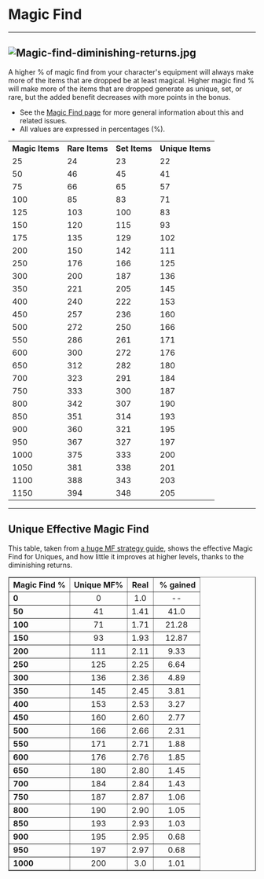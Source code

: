 # Magic Find
---
![Magic-find-diminishing-returns.jpg](https://diablo2.diablowiki.net/images/9/97/Magic-find-diminishing-returns.jpg)
---
A higher % of magic find from your character's equipment will always make more of the items that are dropped be at least magical. Higher magic find % will make more of the items that are dropped generate as unique, set, or rare, but the added benefit decreases with more points in the bonus.

-   See the [Magic Find page](https://diablo2.diablowiki.net/Magic_Find#Magic_Find_Percentages "Magic Find") for more general information about this and related issues.
-   All values are expressed in percentages (%).

<table>
<tbody><tr>
<th> Magic Items
</th>
<th> Rare Items
</th>
<th> Set Items
</th>
<th> Unique Items
</th></tr>
<tr>
<td> 25
</td>
<td> 24
</td>
<td> 23
</td>
<td> 22
</td></tr>
<tr>
<td> 50
</td>
<td> 46
</td>
<td> 45
</td>
<td> 41
</td></tr>
<tr>
<td> 75
</td>
<td> 66
</td>
<td> 65
</td>
<td> 57
</td></tr>
<tr>
<td> 100
</td>
<td> 85
</td>
<td> 83
</td>
<td> 71
</td></tr>
<tr>
<td> 125
</td>
<td> 103
</td>
<td> 100
</td>
<td> 83
</td></tr>
<tr>
<td> 150
</td>
<td> 120
</td>
<td> 115
</td>
<td> 93
</td></tr>
<tr>
<td> 175
</td>
<td> 135
</td>
<td> 129
</td>
<td> 102
</td></tr>
<tr>
<td> 200
</td>
<td> 150
</td>
<td> 142
</td>
<td> 111
</td></tr>
<tr>
<td> 250
</td>
<td> 176
</td>
<td> 166
</td>
<td> 125
</td></tr>
<tr>
<td> 300
</td>
<td> 200
</td>
<td> 187
</td>
<td> 136
</td></tr>
<tr>
<td> 350
</td>
<td> 221
</td>
<td> 205
</td>
<td> 145
</td></tr>
<tr>
<td> 400
</td>
<td> 240
</td>
<td> 222
</td>
<td> 153
</td></tr>
<tr>
<td> 450
</td>
<td> 257
</td>
<td> 236
</td>
<td> 160
</td></tr>
<tr>
<td> 500
</td>
<td> 272
</td>
<td> 250
</td>
<td> 166
</td></tr>
<tr>
<td> 550
</td>
<td> 286
</td>
<td> 261
</td>
<td> 171
</td></tr>
<tr>
<td> 600
</td>
<td> 300
</td>
<td> 272
</td>
<td> 176
</td></tr>
<tr>
<td> 650
</td>
<td> 312
</td>
<td> 282
</td>
<td> 180
</td></tr>
<tr>
<td> 700
</td>
<td> 323
</td>
<td> 291
</td>
<td> 184
</td></tr>
<tr>
<td> 750
</td>
<td> 333
</td>
<td> 300
</td>
<td> 187
</td></tr>
<tr>
<td> 800
</td>
<td> 342
</td>
<td> 307
</td>
<td> 190
</td></tr>
<tr>
<td> 850
</td>
<td> 351
</td>
<td> 314
</td>
<td> 193
</td></tr>
<tr>
<td> 900
</td>
<td> 360
</td>
<td> 321
</td>
<td> 195
</td></tr>
<tr>
<td> 950
</td>
<td> 367
</td>
<td> 327
</td>
<td> 197
</td></tr>
<tr>
<td> 1000
</td>
<td> 375
</td>
<td> 333
</td>
<td> 200
</td></tr>
<tr>
<td> 1050
</td>
<td> 381
</td>
<td> 338
</td>
<td> 201
</td></tr>
<tr>
<td> 1100
</td>
<td> 388
</td>
<td> 343
</td>
<td> 203
</td></tr>
<tr>
<td> 1150
</td>
<td> 394
</td>
<td> 348
</td>
<td> 205
</td></tr></tbody></table>

---
## Unique Effective Magic Find

This table, taken from [a huge MF strategy guide](https://diablo2.diablowiki.net/Magic_Find_Guide_by_Hrus "Magic Find Guide by Hrus"), shows the effective Magic Find for Uniques, and how little it improves at higher levels, thanks to the diminishing returns.

<table border="1">
<tbody><tr>
<th> Magic Find&nbsp;%
</th>
<th> Unique MF%
</th>
<th> Real
</th>
<th>&nbsp;% gained
</th></tr>
<tr>
<td> <b>0</b>
</td>
<td align="center"> 0
</td>
<td align="center"> 1.0
</td>
<td align="center"> --
</td></tr>
<tr>
<td> <b>50</b>
</td>
<td align="center"> 41
</td>
<td align="center"> 1.41
</td>
<td align="center"> 41.0
</td></tr>
<tr>
<td> <b>100</b>
</td>
<td align="center"> 71
</td>
<td align="center"> 1.71
</td>
<td align="center"> 21.28
</td></tr>
<tr>
<td> <b>150</b>
</td>
<td align="center"> 93
</td>
<td align="center"> 1.93
</td>
<td align="center"> 12.87
</td></tr>
<tr>
<td> <b>200</b>
</td>
<td align="center"> 111
</td>
<td align="center"> 2.11
</td>
<td align="center"> 9.33
</td></tr>
<tr>
<td> <b>250</b>
</td>
<td align="center"> 125
</td>
<td align="center"> 2.25
</td>
<td align="center"> 6.64
</td></tr>
<tr>
<td> <b>300</b>
</td>
<td align="center"> 136
</td>
<td align="center"> 2.36
</td>
<td align="center"> 4.89
</td></tr>
<tr>
<td> <b>350</b>
</td>
<td align="center"> 145
</td>
<td align="center"> 2.45
</td>
<td align="center"> 3.81
</td></tr>
<tr>
<td> <b>400</b>
</td>
<td align="center"> 153
</td>
<td align="center"> 2.53
</td>
<td align="center"> 3.27
</td></tr>
<tr>
<td> <b>450</b>
</td>
<td align="center"> 160
</td>
<td align="center"> 2.60
</td>
<td align="center"> 2.77
</td></tr>
<tr>
<td> <b>500</b>
</td>
<td align="center"> 166
</td>
<td align="center"> 2.66
</td>
<td align="center"> 2.31
</td></tr>
<tr>
<td> <b>550</b>
</td>
<td align="center"> 171
</td>
<td align="center"> 2.71
</td>
<td align="center"> 1.88
</td></tr>
<tr>
<td> <b>600</b>
</td>
<td align="center"> 176
</td>
<td align="center"> 2.76
</td>
<td align="center"> 1.85
</td></tr>
<tr>
<td> <b>650</b>
</td>
<td align="center"> 180
</td>
<td align="center"> 2.80
</td>
<td align="center"> 1.45
</td></tr>
<tr>
<td> <b>700</b>
</td>
<td align="center"> 184
</td>
<td align="center"> 2.84
</td>
<td align="center"> 1.43
</td></tr>
<tr>
<td> <b>750</b>
</td>
<td align="center"> 187
</td>
<td align="center"> 2.87
</td>
<td align="center"> 1.06
</td></tr>
<tr>
<td> <b>800</b>
</td>
<td align="center"> 190
</td>
<td align="center"> 2.90
</td>
<td align="center"> 1.05
</td></tr>
<tr>
<td> <b>850</b>
</td>
<td align="center"> 193
</td>
<td align="center"> 2.93
</td>
<td align="center"> 1.03
</td></tr>
<tr>
<td> <b>900</b>
</td>
<td align="center"> 195
</td>
<td align="center"> 2.95
</td>
<td align="center"> 0.68
</td></tr>
<tr>
<td> <b>950</b>
</td>
<td align="center"> 197
</td>
<td align="center"> 2.97
</td>
<td align="center"> 0.68
</td></tr>
<tr>
<td> <b>1000</b>
</td>
<td align="center"> 200
</td>
<td align="center"> 3.0
</td>
<td align="center"> 1.01
</td></tr></tbody></table>
